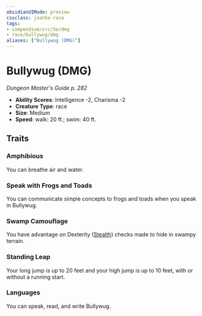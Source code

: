 ```yaml
---
obsidianUIMode: preview
cssclass: json5e-race
tags:
- compendium/src/5e/dmg
- race/bullywug/dmg
aliases: ["Bullywug (DMG)"]
---
```


# Bullywug (DMG)
*Dungeon Master's Guide p. 282*

- **Ability Scores**: Intelligence -2, Charisma -2
- **Creature Type**: race
- **Size**: Medium
- **Speed**: walk: 20 ft.; swim: 40 ft.


## Traits

### Amphibious

You can breathe air and water.

### Speak with Frogs and Toads

You can communicate simple concepts to frogs and toads when you speak in Bullywug.

### Swamp Camouflage

You have advantage on Dexterity ([Stealth](../../Rules%20&%20Options/5e%20Rules/skills.md##Stealth)) checks made to hide in swampy terrain.

### Standing Leap

Your long jump is up to 20 feet and your high jump is up to 10 feet, with or without a running start.

### Languages

You can speak, read, and write Bullywug.
